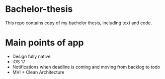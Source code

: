 # Bachelor-thesis
This repo contains copy of my bachelor thesis, including text and code.

# Main points of app

- Design fully native
- iOS 17
- Notifications when deadline is coming and moving from backlog to todo
- MVI + Clean Architecture

